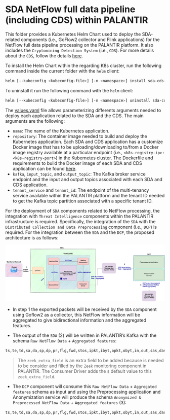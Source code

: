 # SDA NetFlow full data pipeline (including CDS) within PALANTIR
This folder provides a Kubernetes Helm Chart used to deploy the SDA-related components (i.e., GoFlow2 collector and Flink applications) for the NetFlow full data pipeline processing on the PALANTIR platform. It also includes the `Cryptomining Detection System` (i.e., `CDS`). For more details about the `CDS`, follow the details [here](../crypto-detector/README.md).

To install the Helm Chart within the regarding K8s cluster, run the following command inside the current folder with the `helm` client:
```bash
helm [--kubeconfig <kubeconfig-file>] [-n <namespace>] install sda-cds-netflow . --values ./values.yaml
```

To uninstall it run the following command with the `helm` client:
```bash
helm [--kubeconfig <kubeconfig-file>] [-n <namespace>] uninstall sda-cds-netflow
```

The [values.yaml](values.yaml) file allows parameterizing differents arguments needed to deploy each application related to the SDA and the CDS. The main arguments are the following:
- `name`: The name of the Kubernetes application.
- `repository`: The container image needed to build and deploy the Kubernetes application. Each SDA and CDS application has a customize Docker image that has to be uploading/downloading to/from a Docker image registry available at a particular endpoint (i.e., `<k8s-registry-ip>:<k8s-registry-port>`) in the Kubernetes cluster. The Dockerfile and requirements to build the Docker image of each SDA and CDS application can be found [here](../../docker/).
- `kafka`, `input_topic`, and `output_topic`: The Kafka broker service endpoint and the input and output topics associated with each SDA and CDS application.
- `tenant_service` and `tenant_id`: The endpoint of the multi-tenancy service available within the PALANTIR platform and the tenant ID needed to get the Kafka topic partition associated with a specific tenant ID.

For the deployment of `SDA` components related to NetFlow processing, the integration with `Threat Intelligence` components within the PALANTIR infrastructure is required. Specifically, the integration of the `SDA` with the `Distributed Collection and Data Preprocessing` component (i.e., `DCP`) is required. For the integration between the `SDA` and the `DCP`, the proposed architecture is as follows:

![SDA-DCP-e2e-integration](images/SDA-DCP-e2e-integration.png)

- In step 1 the exported packets will be received by the `SDA` component using Goflow2 as a collector, this NetFlow information will be aggregated to give bidirectional information and the aggregated features.

- The output of the `SDA` (2) will be written in PALANTIR’s Kafka with the schema `Raw NetFlow Data` + `Aggregated features`:

```bash
ts,te,td,sa,da,sp,dp,pr,flg,fwd,stos,ipkt,ibyt,opkt,obyt,in,out,sas,das,smk,dmk,dtos,dir,nh,nhb,svln,dvln,ismc,odmc,idmc,osmc,mpls1,mpls2,mpls3,mpls4,mpls5,mpls6,mpls7,mpls8,mpls9,mpls10,cl,sl,al,ra,eng,exid,tr,zeek_extra_field,pktips,pktops,bytips,bytops,bytippkt,bytoppkt,bytipo,pktipo
```

>The `zeek_extra_field` is an extra field to be added because is needed to be consider and filled by the `Zeek` monitoring component in PALANTIR. The Consumer Driver adds the `$` default value to this `zeek_extra_field`.

- The `DCP` component will consume this  `Raw NetFlow Data` + `Aggregated features` schema as input and using the Preprocessing application and Anonymization service will produce the schema `Anonymized & Preprocessed NetFlow Data` + `Aggregated features` (3):

```bash
ts,te,td,sa,da,sp,dp,pr,flg,fwd,stos,ipkt,ibyt,opkt,obyt,in,out,sas,das,smk,dmk,dtos,dir,nh,nhb,svln,dvln,ismc,odmc,idmc,osmc,mpls1,mpls2,mpls3,mpls4,mpls5,mpls6,mpls7,mpls8,mpls9,mpls10,cl,sl,al,ra,eng,exid,tr,zeek_extra_field,pktips,pktops,bytips,bytops,bytippkt,bytoppkt,bytipo,pktipo,tpkt,tbyt,cp,prtcp,prudp,pricmp,prigmp,prother,flga,flgs,flgf,flgr,flgp,flgu
```
